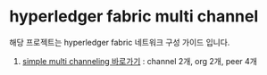 # hyperledger fabric multi channel 

해당 프로젝트는 hyperledger fabric 네트워크 구성 가이드 입니다.



1. [simple multi channeling 바로가기](https://github.com/pjt3591oo/hyperledger-fabric-multi-channel/tree/master/1.simple%20multi%20channeling) : channel 2개, org 2개, peer 4개